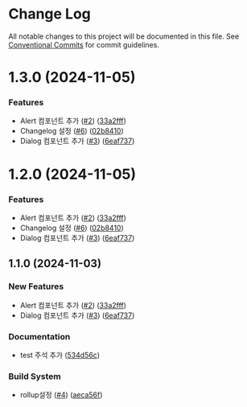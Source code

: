 # Change Log

All notable changes to this project will be documented in this file.
See [Conventional Commits](https://conventionalcommits.org) for commit guidelines.

# 1.3.0 (2024-11-05)

### Features

- Alert 컴포넌트 추가 ([#2](https://github.com/ellen-lee-goorm/gds-onboarding/issues/2)) ([33a2fff](https://github.com/ellen-lee-goorm/gds-onboarding/commit/33a2fff7ccb55b152955302811df5f1e003cf019))
- Changelog 설정 ([#6](https://github.com/ellen-lee-goorm/gds-onboarding/issues/6)) ([02b8410](https://github.com/ellen-lee-goorm/gds-onboarding/commit/02b8410ffca722a47213f237d17cd1062ebc5de0))
- Dialog 컴포넌트 추가 ([#3](https://github.com/ellen-lee-goorm/gds-onboarding/issues/3)) ([6eaf737](https://github.com/ellen-lee-goorm/gds-onboarding/commit/6eaf737b3fb8900902463e7311107b2b85a39fed))

# 1.2.0 (2024-11-05)

### Features

- Alert 컴포넌트 추가 ([#2](https://github.com/ellen-lee-goorm/gds-onboarding/issues/2)) ([33a2fff](https://github.com/ellen-lee-goorm/gds-onboarding/commit/33a2fff7ccb55b152955302811df5f1e003cf019))
- Changelog 설정 ([#6](https://github.com/ellen-lee-goorm/gds-onboarding/issues/6)) ([02b8410](https://github.com/ellen-lee-goorm/gds-onboarding/commit/02b8410ffca722a47213f237d17cd1062ebc5de0))
- Dialog 컴포넌트 추가 ([#3](https://github.com/ellen-lee-goorm/gds-onboarding/issues/3)) ([6eaf737](https://github.com/ellen-lee-goorm/gds-onboarding/commit/6eaf737b3fb8900902463e7311107b2b85a39fed))

## 1.1.0 (2024-11-03)

### New Features

- Alert 컴포넌트 추가 ([#2](https://github.com/ellen-lee-goorm/gds-onboarding/issues/2)) ([33a2fff](https://github.com/ellen-lee-goorm/gds-onboarding/commit/33a2fff7ccb55b152955302811df5f1e003cf019))
- Dialog 컴포넌트 추가 ([#3](https://github.com/ellen-lee-goorm/gds-onboarding/issues/3)) ([6eaf737](https://github.com/ellen-lee-goorm/gds-onboarding/commit/6eaf737b3fb8900902463e7311107b2b85a39fed))

### Documentation

- test 주석 추가 ([534d56c](https://github.com/ellen-lee-goorm/gds-onboarding/commit/534d56c54a10167388c8b1c1838412c74c02c65a))

### Build System

- rollup설정 ([#4](https://github.com/ellen-lee-goorm/gds-onboarding/issues/4)) ([aeca56f](https://github.com/ellen-lee-goorm/gds-onboarding/commit/aeca56f03b1a69adee7bc68d3034eafe1d7d8671))
